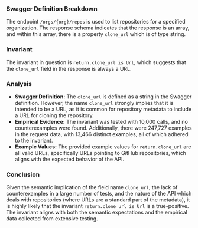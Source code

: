 ### Swagger Definition Breakdown
The endpoint `/orgs/{org}/repos` is used to list repositories for a specified organization. The response schema indicates that the response is an array, and within this array, there is a property `clone_url` which is of type string.

### Invariant
The invariant in question is `return.clone_url is Url`, which suggests that the `clone_url` field in the response is always a URL.

### Analysis
- **Swagger Definition:** The `clone_url` is defined as a string in the Swagger definition. However, the name `clone_url` strongly implies that it is intended to be a URL, as it is common for repository metadata to include a URL for cloning the repository.
- **Empirical Evidence:** The invariant was tested with 10,000 calls, and no counterexamples were found. Additionally, there were 247,727 examples in the request data, with 13,466 distinct examples, all of which adhered to the invariant.
- **Example Values:** The provided example values for `return.clone_url` are all valid URLs, specifically URLs pointing to GitHub repositories, which aligns with the expected behavior of the API.

### Conclusion
Given the semantic implication of the field name `clone_url`, the lack of counterexamples in a large number of tests, and the nature of the API which deals with repositories (where URLs are a standard part of the metadata), it is highly likely that the invariant `return.clone_url is Url` is a true-positive. The invariant aligns with both the semantic expectations and the empirical data collected from extensive testing.
